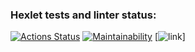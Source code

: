 ### Hexlet tests and linter status:
[![Actions Status](https://github.com/qasik228/backend-project-lvl1/workflows/hexlet-check/badge.svg)](https://github.com/qasik228/backend-project-lvl1/actions)
[![Maintainability](https://api.codeclimate.com/v1/badges/a99a88d28ad37a79dbf6/maintainability)](https://codeclimate.com/github/codeclimate/codeclimate/maintainability)
[![link](https://github.com/github/docs/actions/workflows/link.yml/badge.svg)]